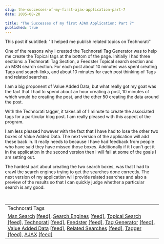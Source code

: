 ```yaml
---
slug: the-successes-of-my-first-ajax-application-part-7
date: 2005-08-20
 
title: "The Successes of my first AJAX Application: Part 7"
published: true
---
```

This post if subtitled: "It helped me publish related topics on Technorati"<p />One of the reasons why I created the Technorati Tag Generator was to help me create the Topical tags at the bottom of the page.  Initially I had three sections:  a Technorati Tag Section, a Feedster Topical search section and an MSN search section.  For each post about 10 minutes was spent creating Tags and search links, and about 10 minutes for each post thinking of Tags and related searches.<p />I am a big proponent of Value Added Data, but what really got my goat was the fact that I had to spend about an hour creating a post, 10 minutes of which would be creating the post, and the other 50 creating the data around the post.<p />With the Technorati tagger, it takes all of 1 minute to create the associated tags for a particular blog post.  I am really pleased with this aspect of the program.<p />I am less pleased however with the fact that I have had to lose the other two boxes of Value Added Data.  The next version of the application will add these back in.  It really needs to because I have had feedback from people who have said they have missed those boxes.  Additionally if it I can't get it in the application in the second version then I will fail at some of the goals I am setting out.<p />The hardest part about creating the two search boxes, was that I had to crawl the search engines trying to get the searches done correctly.  The next version of my application  will provide related searches and also a preview of the results so that I can quickly judge whether a particular search is any good.<p /><br /><table class="TechnoratiHead TagHeader">
<tr><td>Technorati Tags</td></tr>
<tr class="Technorati"><td>
<a href="https://paul.kinlan.me/tags/Msn%20Search" class="Tag" rel="tag">Msn Search</a> <a href="http://feeds.technorati.com/feed/posts/tag/Msn%20Search" class="Tag">[feed]</a>, <a href="https://paul.kinlan.me/tags/Search%20Engines" class="Tag" rel="tag">Search Engines</a> <a href="http://feeds.technorati.com/feed/posts/tag/Search%20Engines" class="Tag">[feed]</a>, <a href="https://paul.kinlan.me/tags/Topical%20Search" class="Tag" rel="tag">Topical Search</a> <a href="http://feeds.technorati.com/feed/posts/tag/Topical%20Search" class="Tag">[feed]</a>, <a href="https://paul.kinlan.me/tags/Technorati" class="Tag" rel="tag">Technorati</a> <a href="http://feeds.technorati.com/feed/posts/tag/Technorati" class="Tag">[feed]</a>, <a href="https://paul.kinlan.me/tags/Feedster" class="Tag" rel="tag">Feedster</a> <a href="http://feeds.technorati.com/feed/posts/tag/Feedster" class="Tag">[feed]</a>, <a href="https://paul.kinlan.me/tags/Tag%20Generator" class="Tag" rel="tag">Tag Generator</a> <a href="http://feeds.technorati.com/feed/posts/tag/Tag%20Generator" class="Tag">[feed]</a>, <a href="https://paul.kinlan.me/tags/Value%20Added%20Data" class="Tag" rel="tag">Value Added Data</a> <a href="http://feeds.technorati.com/feed/posts/tag/Value%20Added%20Data" class="Tag">[feed]</a>, <a href="https://paul.kinlan.me/tags/Related%20Searches" class="Tag" rel="tag">Related Searches</a> <a href="http://feeds.technorati.com/feed/posts/tag/Related%20Searches" class="Tag">[feed]</a>, <a href="https://paul.kinlan.me/tags/Tagger" class="Tag" rel="tag">Tagger</a> <a href="http://feeds.technorati.com/feed/posts/tag/Tagger" class="Tag">[feed]</a>, <a href="https://paul.kinlan.me/tags/AJAX" class="Tag" rel="tag">AJAX</a> <a href="http://feeds.technorati.com/feed/posts/tag/AJAX" class="Tag">[feed]</a>
</td></tr>
</table><div class="blogger-post-footer"><img class="posterous_download_image" src="https://blogger.googleusercontent.com/tracker/8109338-112454053743335049?l=www.kinlan.co.uk%2Findex.html" height="1" alt="" width="1" /></div>

